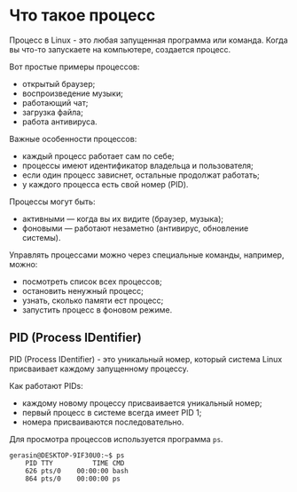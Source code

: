 # Что такое процесс

Процесс в Linux - это любая запущенная программа или команда. Когда вы что-то запускаете на компьютере, создается процесс.

Вот простые примеры процессов:

* открытый браузер;
* воспроизведение музыки;
* работающий чат;
* загрузка файла;
* работа антивируса.

Важные особенности процессов:

* каждый процесс работает сам по себе;
* процессы имеют идентификатор владельца и пользователя;
* если один процесс зависнет, остальные продолжат работать;
* у каждого процесса есть свой номер (PID).

Процессы могут быть:

* активными — когда вы их видите (браузер, музыка);
* фоновыми — работают незаметно (антивирус, обновление системы).

Управлять процессами можно через специальные команды, например, можно:

* посмотреть список всех процессов;
* остановить ненужный процесс;
* узнать, сколько памяти ест процесс;
* запустить процесс в фоновом режиме.

## PID (Process IDentifier)

PID (Process IDentifier) - это уникальный номер, который система Linux присваивает каждому запущенному процессу.

Как работают PIDs:

* каждому новому процессу присваивается уникальный номер;
* первый процесс в системе всегда имеет PID 1;
* номера присваиваются последовательно.

Для просмотра процессов используется программа `ps`.

```
gerasin@DESKTOP-9IF30U0:~$ ps
    PID TTY          TIME CMD
    626 pts/0    00:00:00 bash
    864 pts/0    00:00:00 ps
```
